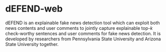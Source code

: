 # dEFEND-web

dEFEND is an explainable fake news detection tool which can exploit both news contents and user comments to jointly capture explainable top-_k_ check-worthy sentences and user comments for fake news detection. It is developed by researchers from Pennsylvania State University and Arizona State University together.